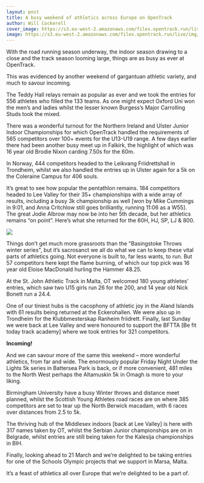 ```yaml
---
layout: post
title: A busy weekend of athletics across Europe on OpenTrack
author: Will Cockerell
cover_image: https://s3.eu-west-2.amazonaws.com/files.opentrack.run/live/img/2023/teddyhall.PNG
image: https://s3.eu-west-2.amazonaws.com/files.opentrack.run/live/img/2023/teddyhall.PNG
---
```


With the road running season underway, the indoor season drawing to a close and the track season looming large, things are as busy as ever at OpenTrack.

This was evidenced by another weekend of gargantuan athletic variety, and much to savour incoming.

The Teddy Hall relays remain as popular as ever and we took the entries for 556 athletes who filled the 133 teams.  As one might expect Oxford Uni won the men’s and ladies whilst the lesser known Burgess’s Major Carrolling Studs took the mixed.

There was a wonderful turnout for the Northern Ireland and Ulster Junior Indoor Championships for which OpenTrack handled the requirements of 565 competitors over 100+ events for the U13-U19 range.  A few days earlier there had been another busy meet up in Falkirk, the highlight of which was 16 year old Brodie Nixon carding 7.50s for the 60m.

In Norway, 444 competitors headed to the Leikvang Friidrettshall in Trondheim, whilst we also handled the entries up in Ulster again for a 5k on the Coleraine Campus for 406 souls.

It’s great to see how popular the pentathlon remains.  184 competitors headed to Lee Valley for their 35+ championships with a wide array of results, including a busy 3k championship as well [won by Mike Cummings in 9:01, and Anna Critchlow still goes brilliantly, running 11:06 as a W55].  The great Jodie Albrow may now be into her 5th decade, but her athletics remains “on point”.  Here’s what she returned for the 60H, HJ, SP, LJ & 800.


<div class="row">
	<img src="https://s3.eu-west-2.amazonaws.com/files.opentrack.run/live/img/2023/albrow.PNG" 
	style="display:block;max-width:100%;margin-left: auto;margin-right: auto"
	class="screen">
</div>



Things don’t get much more grassroots than the "Basingstoke Throws winter series", but it’s sacrosanct we all do what we can to keep these vital parts of athletics going.  Not everyone is built to, far less wants, to run.  But 57 competitors here kept the flame burning, of which our top pick was 16 year old Eloise MacDonald hurling the Hammer 48.25.

At the St. John Athletic Track in Malta, OT welcomed 180 young athletes’ entries, which saw two U15 girls run 26 for the 200, and 14 year old Nick Bonett run a 24.4.

One of our tiniest hubs is the cacophony of athletic joy in the Aland Islands with 61 results being returned at the Eckerohallen.  We were also up in Trondheim for the Klubbmesterskap Ranheim friidrett.
Finally, last Sunday we were back at Lee Valley and were honoured to support the BFTTA [Be fit today track academy] where we took entries for 321 competitors.

**Incoming!**

And we can savour more of the same this weekend – more wonderful athletics, from far and wide.  The enormously popular Friday Night Under the Lights 5k series in Battersea Park is back, or if more convenient, 481 miles to the North West perhaps the Altamuskin 5k in Omagh is more to your liking.

Birmingham University have a busy Winter throws and distance meet planned, whilst the Scottish Young Athletes road races are on where 385 competitors are set to tear up the North Berwick macadam, with 6 races over distances from 2.5 to 5k.

The thriving hub of the Middlesex indoors [back at Lee Valley] is here with 317 names taken by OT, whilst the Serbian Junior championships are on in Belgrade, whilst entries are still being taken for the Kalesija championships in BIH.

Finally, looking ahead to 21 March and we’re delighted to be taking entries for one of the Schools Olympic projects that we support in Marsa, Malta.

It’s a feast of athletics all over Europe that we’re delighted to be a part of.
